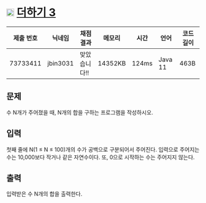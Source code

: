 # <img width="20px"  src="https://d2gd6pc034wcta.cloudfront.net/tier/3.svg" class="solvedac-tier"> [더하기 3](https://www.acmicpc.net/problem/11023) 

| 제출 번호 | 닉네임 | 채점 결과 | 메모리 | 시간 | 언어 | 코드 길이 |
|---|---|---|---|---|---|---|
|73733411|jbin3031|맞았습니다!! |14352KB|124ms|Java 11|463B|

## 문제
<p>수 N개가 주어졌을 때, N개의 합을 구하는 프로그램을 작성하시오.</p>

## 입력
<p>첫째 줄에 N(1 ≤ N ≤ 100)개의 수가 공백으로 구분되어서 주어진다. 입력으로 주어지는 수는 10,000보다 작거나 같은 자연수이다. 또, 0으로 시작하는 수는 주어지지 않는다.</p>

## 출력
<p>입력받은 수 N개의 합을 출력한다.</p>

